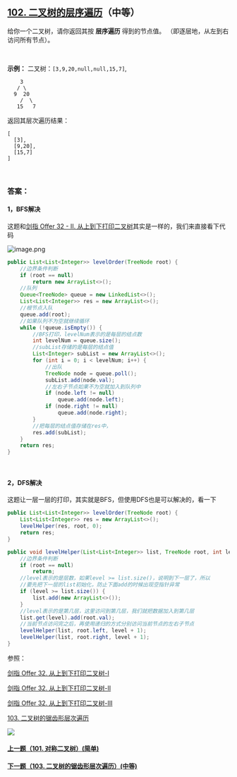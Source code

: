 ## [102. 二叉树的层序遍历](https://leetcode-cn.com/problems/binary-tree-level-order-traversal/)（中等）

给你一个二叉树，请你返回其按 **层序遍历** 得到的节点值。 （即逐层地，从左到右访问所有节点）。

<br/>

**示例：**
二叉树：`[3,9,20,null,null,15,7]`,

```
    3
   / \
  9  20
    /  \
   15   7
```

返回其层次遍历结果：

```
[
  [3],
  [9,20],
  [15,7]
]
```

<br/>

### 答案：

#### 1，BFS解决

这题和[剑指 Offer 32 - II. 从上到下打印二叉树](https://github.com/sdwwld/leetCode/blob/master/src/main/java/com/wld/java/offer/剑指Offer32-II.md)其实是一样的，我们来直接看下代码

![image.png](https://pic.leetcode-cn.com/1597977711-ytedjZ-image.png)

```java
public List<List<Integer>> levelOrder(TreeNode root) {
    //边界条件判断
    if (root == null)
        return new ArrayList<>();
    //队列
    Queue<TreeNode> queue = new LinkedList<>();
    List<List<Integer>> res = new ArrayList<>();
    //根节点入队
    queue.add(root);
    //如果队列不为空就继续循环
    while (!queue.isEmpty()) {
        //BFS打印，levelNum表示的是每层的结点数
        int levelNum = queue.size();
        //subList存储的是每层的结点值
        List<Integer> subList = new ArrayList<>();
        for (int i = 0; i < levelNum; i++) {
            //出队
            TreeNode node = queue.poll();
            subList.add(node.val);
            //左右子节点如果不为空就加入到队列中
            if (node.left != null)
                queue.add(node.left);
            if (node.right != null)
                queue.add(node.right);
        }
        //把每层的结点值存储在res中，
        res.add(subList);
    }
    return res;
}
```

<br/>

#### 2，DFS解决

这题让一层一层的打印，其实就是BFS，但使用DFS也是可以解决的，看一下

```java
public List<List<Integer>> levelOrder(TreeNode root) {
    List<List<Integer>> res = new ArrayList<>();
    levelHelper(res, root, 0);
    return res;
}

public void levelHelper(List<List<Integer>> list, TreeNode root, int level) {
    //边界条件判断
    if (root == null)
        return;
    //level表示的是层数，如果level >= list.size()，说明到下一层了，所以
    //要先把下一层的list初始化，防止下面add的时候出现空指针异常
    if (level >= list.size()) {
        list.add(new ArrayList<>());
    }
    //level表示的是第几层，这里访问到第几层，我们就把数据加入到第几层
    list.get(level).add(root.val);
    //当前节点访问完之后，再使用递归的方式分别访问当前节点的左右子节点
    levelHelper(list, root.left, level + 1);
    levelHelper(list, root.right, level + 1);
}
```



参照：

[剑指 Offer 32. 从上到下打印二叉树-I](https://github.com/sdwwld/leetCode/blob/master/src/main/java/com/wld/java/offer/剑指Offer32-I.md)

[剑指 Offer 32. 从上到下打印二叉树-II](https://github.com/sdwwld/leetCode/blob/master/src/main/java/com/wld/java/offer/剑指Offer32-II.md)

[剑指 Offer 32. 从上到下打印二叉树-III](https://github.com/sdwwld/leetCode/blob/master/src/main/java/com/wld/java/offer/剑指Offer32-III.md)

[103. 二叉树的锯齿形层次遍历](https://github.com/sdwwld/leetCode/blob/master/src/main/java/com/wld/java/leetcode/leetCode0103.md)



![](https://img-blog.csdnimg.cn/20200807155236311.png)

#### [上一题（101. 对称二叉树）(简单)](https://github.com/sdwwld/leetCode/blob/master/src/main/java/com/wld/java/leetcode/leetCode0101.md)

#### [下一题（103. 二叉树的锯齿形层次遍历）(中等)](https://github.com/sdwwld/leetCode/blob/master/src/main/java/com/wld/java/leetcode/leetCode0103.md)